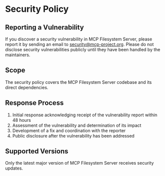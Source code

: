 # Security Policy

## Reporting a Vulnerability

If you discover a security vulnerability in MCP Filesystem Server, please report it by sending an email to security@mcp-project.org. Please do not disclose security vulnerabilities publicly until they have been handled by the maintainers.

## Scope

The security policy covers the MCP Filesystem Server codebase and its direct dependencies.

## Response Process

1. Initial response acknowledging receipt of the vulnerability report within 48 hours
2. Assessment of the vulnerability and determination of its impact
3. Development of a fix and coordination with the reporter
4. Public disclosure after the vulnerability has been addressed

## Supported Versions

Only the latest major version of MCP Filesystem Server receives security updates. 